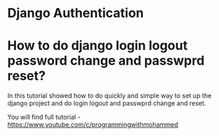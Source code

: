 # Django Authentication

# How to do django login logout password change and passwprd reset?

In this tutorial showed how to do quickly and simple way to set up the django project and do login logout and passwprd change and reset.

You will find full tutorial - https://www.youtube.com/c/programmingwithmohammed
